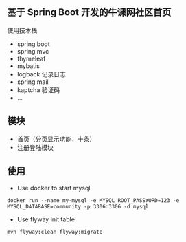 ## 基于 Spring Boot 开发的牛课网社区首页
使用技术栈
- spring boot 
- spring mvc
- thymeleaf
- mybatis
- logback 记录日志
- spring mail
- kaptcha 验证码
- ...

## 模块

- 首页（分页显示功能，十条）
- 注册登陆模块
   

## 使用

- Use docker to start mysql
```
docker run --name my-mysql -e MYSQL_ROOT_PASSWORD=123 -e MYSQL_DATABASE=community -p 3306:3306 -d mysql
```

- Use flyway init table
```
mvn flyway:clean flyway:migrate
```
